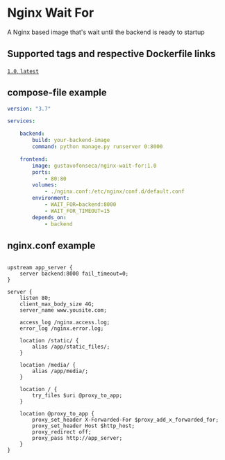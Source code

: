 # Nginx Wait For

A Nginx based image that's wait until the backend is ready to startup

## Supported tags and respective Dockerfile links
[`1.0`, `latest`](https://github.com/gustavo-fonseca/nginx-wait-for)

## compose-file example

```yml
version: "3.7"

services:

    backend:
        build: your-backend-image
        command: python manage.py runserver 0:8000

    frontend:
        image: gustavofonseca/nginx-wait-for:1.0
        ports:
            - 80:80
        volumes:
            - ./nginx.conf:/etc/nginx/conf.d/default.conf
        environment:
            - WAIT_FOR=backend:8000
            - WAIT_FOR_TIMEOUT=15
        depends_on:
            - backend

```

## nginx.conf example

```

upstream app_server {
    server backend:8000 fail_timeout=0;
}

server {
    listen 80;
    client_max_body_size 4G;
    server_name www.yousite.com;

    access_log /nginx.access.log;
    error_log /nginx.error.log;

    location /static/ {
        alias /app/static_files/;
    }

    location /media/ {
        alias /app/media/;
    }

    location / {
        try_files $uri @proxy_to_app;
    }

    location @proxy_to_app {
        proxy_set_header X-Forwarded-For $proxy_add_x_forwarded_for;
        proxy_set_header Host $http_host;
        proxy_redirect off;
        proxy_pass http://app_server;
    }
}

```